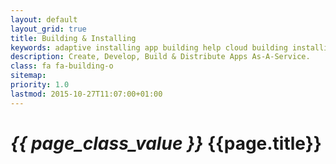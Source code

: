 ```yaml
---
layout: default
layout_grid: true
title: Building & Installing
keywords: adaptive installing app building help cloud building installing adaptive cloud
description: Create, Develop, Build & Distribute Apps As-A-Service. 
class: fa fa-building-o
sitemap:
priority: 1.0
lastmod: 2015-10-27T11:07:00+01:00
---
```


<h1><i class="{{ page.class }}" style="width: 55px;">{{ page_class_value }}</i> {{page.title}}</h1>